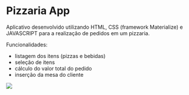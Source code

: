 # Pizzaria App

Aplicativo desenvolvido utilizando HTML, CSS (framework Materialize) e JAVASCRIPT para a realização de pedidos em um pizzaria.

Funcionalidades:
- listagem dos itens (pizzas e bebidas)
- seleção de itens
- cálculo do valor total do pedido
- inserção da mesa do cliente

![](https://github.com/razevedocosta/pizzaria_app/pizzaria-app.png)
